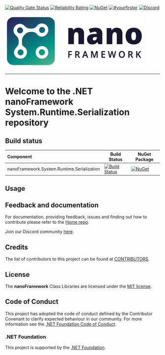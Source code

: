 [![Quality Gate Status](https://sonarcloud.io/api/project_badges/measure?project=nanoframework_System.Runtime.Serialization&metric=alert_status)](https://sonarcloud.io/summary/new_code?id=nanoframework_System.Runtime.Serialization) [![Reliability Rating](https://sonarcloud.io/api/project_badges/measure?project=nanoframework_System.Runtime.Serialization&metric=reliability_rating)](https://sonarcloud.io/summary/new_code?id=nanoframework_System.Runtime.Serialization) [![NuGet](https://img.shields.io/nuget/dt/nanoFramework.System.Runtime.Serialization.svg?label=NuGet&style=flat&logo=nuget)](https://www.nuget.org/packages/nanoFramework.System.Runtime.Serialization/) [![#yourfirstpr](https://img.shields.io/badge/first--timers--only-friendly-blue.svg)](https://github.com/nanoframework/Home/blob/main/CONTRIBUTING.md) [![Discord](https://img.shields.io/discord/478725473862549535.svg?logo=discord&logoColor=white&label=Discord&color=7289DA)](https://discord.gg/gCyBu8T)

![nanoFramework logo](https://raw.githubusercontent.com/nanoframework/Home/main/resources/logo/nanoFramework-repo-logo.png)

-----

# Welcome to the .NET **nanoFramework** System.Runtime.Serialization repository

## Build status

| Component | Build Status | NuGet Package |
|:-|---|---|
| nanoFramework.System.Runtime.Serialization | [![Build Status](https://dev.azure.com/nanoframework/System.Runtime.Serialization/_apis/build/status/nanoframework.System.Runtime.Serialization?branchName=main)](https://dev.azure.com/nanoframework/System.Runtime.Serialization/_build/latest?definitionId=101&branchName=main) | [![NuGet](https://img.shields.io/nuget/v/nanoFramework.System.Runtime.Serialization.svg?label=NuGet&style=flat&logo=nuget)](https://www.nuget.org/packages/nanoFramework.System.Runtime.Serialization/) |

## Usage

## Feedback and documentation

For documentation, providing feedback, issues and finding out how to contribute please refer to the [Home repo](https://github.com/nanoframework/Home).

Join our Discord community [here](https://discord.gg/gCyBu8T).

## Credits

The list of contributors to this project can be found at [CONTRIBUTORS](https://github.com/nanoframework/Home/blob/main/CONTRIBUTORS.md).

## License

The **nanoFramework** Class Libraries are licensed under the [MIT license](LICENSE.md).

## Code of Conduct

This project has adopted the code of conduct defined by the Contributor Covenant to clarify expected behaviour in our community.
For more information see the [.NET Foundation Code of Conduct](https://dotnetfoundation.org/code-of-conduct).

### .NET Foundation

This project is supported by the [.NET Foundation](https://dotnetfoundation.org).
